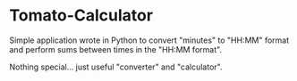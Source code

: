 # Tomato-Calculator
Simple application wrote in Python to convert "minutes" to "HH:MM" format and perform sums between times in the "HH:MM format".

Nothing special... just useful "converter" and "calculator".
